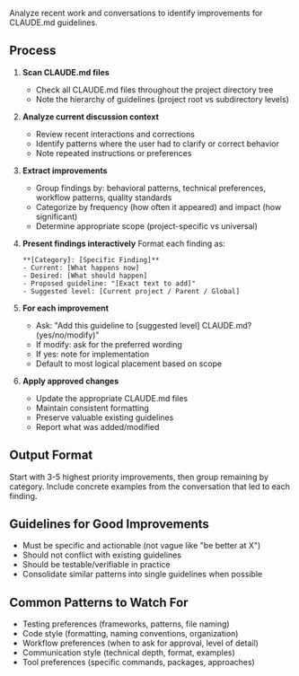 Analyze recent work and conversations to identify improvements for CLAUDE.md guidelines.

## Process

1. **Scan CLAUDE.md files**
   - Check all CLAUDE.md files throughout the project directory tree
   - Note the hierarchy of guidelines (project root vs subdirectory levels)

2. **Analyze current discussion context**
   - Review recent interactions and corrections
   - Identify patterns where the user had to clarify or correct behavior
   - Note repeated instructions or preferences

3. **Extract improvements**
   - Group findings by: behavioral patterns, technical preferences, workflow patterns, quality standards
   - Categorize by frequency (how often it appeared) and impact (how significant)
   - Determine appropriate scope (project-specific vs universal)

4. **Present findings interactively**
   Format each finding as:
   ```
   **[Category]: [Specific Finding]**
   - Current: [What happens now]
   - Desired: [What should happen]  
   - Proposed guideline: "[Exact text to add]"
   - Suggested level: [Current project / Parent / Global]
   ```

5. **For each improvement**
   - Ask: "Add this guideline to [suggested level] CLAUDE.md? (yes/no/modify)"
   - If modify: ask for the preferred wording
   - If yes: note for implementation
   - Default to most logical placement based on scope

6. **Apply approved changes**
   - Update the appropriate CLAUDE.md files
   - Maintain consistent formatting
   - Preserve valuable existing guidelines
   - Report what was added/modified

## Output Format

Start with 3-5 highest priority improvements, then group remaining by category. Include concrete examples from the conversation that led to each finding.

## Guidelines for Good Improvements

- Must be specific and actionable (not vague like "be better at X")
- Should not conflict with existing guidelines
- Should be testable/verifiable in practice
- Consolidate similar patterns into single guidelines when possible

## Common Patterns to Watch For

- Testing preferences (frameworks, patterns, file naming)
- Code style (formatting, naming conventions, organization)
- Workflow preferences (when to ask for approval, level of detail)
- Communication style (technical depth, format, examples)
- Tool preferences (specific commands, packages, approaches)